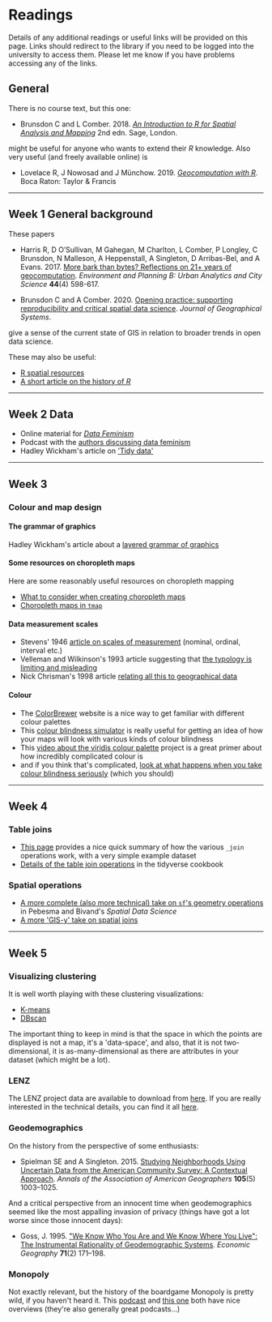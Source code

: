 # Readings
Details of any additional readings or useful links will be provided on this page. Links should redirect to the library if you need to be logged into the university to access them. Please let me know if you have problems accessing any of the links.

## General
There is no course text, but this one:

  + Brunsdon C and L Comber. 2018. [*An Introduction to R for Spatial Analysis and Mapping*](https://au.sagepub.com/en-gb/oce/an-introduction-to-r-for-spatial-analysis-and-mapping/book241031 "Brunsdon and Comber Introduction to R book") 2nd edn. Sage, London.

might be useful for anyone who wants to extend their *R* knowledge. Also very useful (and freely available online) is

  + Lovelace R, J Nowosad and J Münchow. 2019. [*Geocomputation with R*](https://geocompr.robinlovelace.net/ "Lovelace et al. Geocomputation with R book"). Boca Raton: Taylor & Francis

---

## Week 1 General background
These papers

+ Harris R, D O’Sullivan, M Gahegan, M Charlton, L Comber, P Longley, C Brunsdon, N Malleson, A Heppenstall, A Singleton, D Arribas-Bel, and A Evans. 2017. [More bark than bytes? Reflections on 21+ years of geocomputation](https://dx.doi.org/10.1177/2399808317710132). *Environment and Planning B: Urban Analytics and City Science* **44**(4) 598-617.

+ Brunsdon C and A Comber. 2020. [Opening practice: supporting reproducibility and critical spatial data science](http://link.springer.com/10.1007/s10109-020-00334-2). *Journal of Geographical Systems*.

give a sense of the current state of GIS in relation to broader trends in open data science.

These may also be useful:

+ [R spatial resources](https://www.r-spatial.org/projects/ "R spatial stuff")
+ [A short article on the history of _R_](https://doi.org/10.1111/j.1740-9713.2018.01169.x)

---

## Week 2 Data
+ Online material for [_Data Feminism_](https://mitpressonpubpub.mitpress.mit.edu/data-feminism "Data feminism stuff")
+ Podcast with  the [authors discussing data feminism](https://newbooksnetwork.com/catherine-dignazio-and-lauren-klein-data-feminism-mit-press-2020/ "data feminism on the new books network podcast")
+ Hadley Wickham's article on ['Tidy data'](https://dx.doi.org/10.18637/jss.v059.i10)

---

## Week 3
### Colour and map design
#### The grammar of graphics
Hadley Wickham's article about a [layered grammar of graphics](https://vita.had.co.nz/papers/layered-grammar.pdf)

#### Some resources on choropleth maps
Here are some reasonably useful resources on choropleth mapping
+ [What to consider when creating choropleth maps](https://blog.datawrapper.de/choroplethmaps/)
+ [Choropleth maps in `tmap`](https://michaelgastner.com/DAVisR2021/choropleth-world-maps-and-the-tmap-package.html)

#### Data measurement scales
+ Stevens' 1946 [article on scales of measurement](https://www.jstor.org/stable/1675368 "On the theory of scales of measurement") (nominal, ordinal, interval etc.)
+ Velleman and Wilkinson's 1993 article suggesting that [the typology is limiting and misleading](https://www.jstor.org/stable/2684788 "Nominal, ordinal, interval and ratio typologies are misleading")
+ Nick Chrisman's 1998 article [relating all this to geographical data](https://dx.doi.org/10.1559/152304098782383043 "Rethinking Levels of Measurement for Cartography")

#### Colour
+ The [ColorBrewer](https://colorbrewer2.org) website is a nice way to get familiar with different colour palettes
+ This [colour blindness simulator](https://www.color-blindness.com/coblis-color-blindness-simulator/) is really useful for getting an idea of how your maps will look with various kinds of colour blindness
+ This [video about the viridis colour palette](https://www.youtube.com/watch?v=xAoljeRJ3lU) project is a great primer about how incredibly complicated colour is
+ and if you think that's complicated, [look at what happens when you take colour blindness seriously](https://dx.doi.org/10.1371/journal.pone.0199239) (which you should)

---

## Week 4
### Table joins
+ [This page](https://statisticsglobe.com/r-dplyr-join-inner-left-right-full-semi-anti) provides a nice quick summary of how the various `_join` operations work, with a very simple example dataset
+ [Details of the table join operations](https://rstudio-education.github.io/tidyverse-cookbook/transform-tables.html#joins) in the tidyverse cookbook

### Spatial operations
+ [A more complete (also more technical) take on `sf`'s geometry operations](https://keen-swartz-3146c4.netlify.app/geometries.html#opgeom) in Pebesma and Bivand's _Spatial Data Science_
+ [A more 'GIS-y' take on spatial joins](https://gisgeography.com/spatial-join/)

---
## Week 5
### Visualizing clustering
It is well worth playing with these clustering visualizations:
+ [K-means](https://www.naftaliharris.com/blog/visualizing-k-means-clustering)
+ [DBscan](https://www.naftaliharris.com/blog/visualizing-dbscan-clustering/)

The important thing to keep in mind is that the space in which the points are displayed is not a map, it's a 'data-space', and also, that it is not two-dimensional, it is as-many-dimensional as there are attributes in your dataset (which might be a lot).

### LENZ
The LENZ project data are available to download from [here](https://www.naftaliharris.com/blog/visualizing-dbscan-clustering/). If you are really interested in the technical details, you can find it all [here](https://www.landcareresearch.co.nz/uploads/public/Tools-And-Resources/Maps/LENZ/LENZ_Technical_Guide.pdf).

### Geodemographics
On the history from the perspective of some enthusiasts:

+ Spielman SE and A Singleton. 2015. [Studying Neighborhoods Using Uncertain Data from the American Community Survey: A Contextual Approach](https://www.tandfonline.com/doi/full/10.1080/00045608.2015.1052335). *Annals of the Association of American Geographers* **105**(5) 1003–1025.

And a critical perspective from an innocent time when geodemographics seemed like the most appalling invasion of privacy (things have got a lot worse since those innocent days):

+ Goss, J. 1995. ["We Know Who You Are and We Know Where You Live": The Instrumental Rationality of Geodemographic Systems](https://www.jstor.org/stable/10.2307/144357). *Economic Geography* **71**(2) 171–198.


### Monopoly
Not exactly relevant, but the history of the boardgame Monopoly is pretty wild, if you haven't heard it. This [podcast](https://99percentinvisible.org/episode/the-landlords-game/) and [this one](https://www.wnycstudios.org/podcasts/anthropocene-reviewed/episodes/anthropocene-reviewed-monopoly-academic-decathlon) both have nice overviews (they're also generally great podcasts...)
